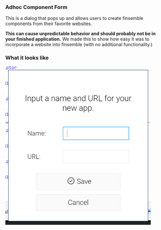 ### Adhoc Component Form

This is a dialog that pops up and allows users to create finsemble components from their favorite websites.

**This can cause unpredictable behavior and should probably not be in your finished application.** We made this to show how easy it was to incorporate a website into finsemble (with no additional functionality.)

### What it looks like
![](./screenshot.png)
